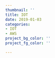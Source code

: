 ```yaml
---
thumbnail: ''
title: IOT
date: 2019-01-03
categories:
- IOT
- AWS
project_bg_color: ''
project_fg_color: ''

---
```

